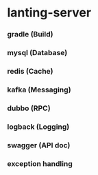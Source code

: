# lanting-server

### gradle (Build)

### mysql (Database)

### redis (Cache)

### kafka (Messaging)

### dubbo (RPC)

### logback (Logging)

### swagger (API doc)

### exception handling
